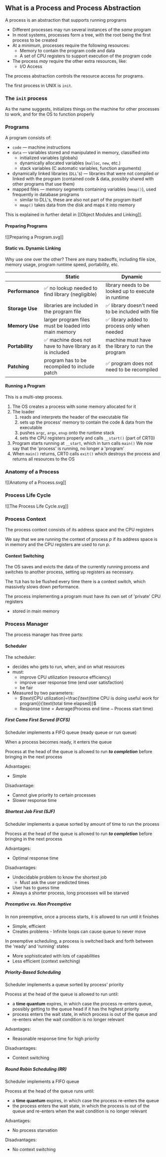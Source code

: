
## What is a Process and Process Abstraction

A process is an abstraction that supports running programs

- Different processes may run several instances of the *same* program
- In most systems, processes form a tree, with the root being the first process to be created
- At a minimum, processes require the following resources:
	- Memory to contain the program code and data
	- A set of CPU registers to support execution of the program code
- The process *may* require the other extra resources, like:
	* I/O Access

The process abstraction controls the resource access for programs.

The first process in UNIX is `init`.

### The `init` process

As the name suggests, initializes things on the machine for other processes to work, and for the OS to function properly

### Programs

A program consists of:
- `code` — machine instructions
- `data` — variables stored and manipulated in memory, classified into
	- initialized variables (globals)
	- dynamically allocated variables (`malloc`, `new`, etc.)
	- stack variables (C automatic variables, function arguments)
- dynamically linked libraries (`DLL`'s)  — libraries that were not compiled or linked with the program (contained code & data, possibly shared with other programs that use them)
- mapped files — memory segments containing variables (`mmap()`), used frequently in database programs
	- similar to DLL's, these are also not part of the program itself
	- `mmap()` takes data from the disk and maps it into memory

This is explained in further detail in [[Object Modules and Linking]].

#### Preparing Programs

![[Preparing a Program.svg]]

#### Static vs. Dynamic Linking

Why use one over the other? There are many tradeoffs, including file size, memory usage, program runtime speed, portability, etc.

|                 | Static                                                    | Dynamic                                             |
| --------------- | --------------------------------------------------------- | --------------------------------------------------- |
| **Performance** | ✅ no lookup needed to find library (negligible)           | library needs to be looked up to execute in runtime |
| **Storage Use** | libraries are included in the program file                | ✅ library doesn't need to be included with file     |
| **Memory Use**  | larger program files must be loaded into main memory      | ✅ library added to process only when needed         |
| **Portability** | ✅ machine does not have to have library as it is included | machine must have the library to run the program    |
| **Patching**    | program has to be recompiled to include patch             | ✅ program does not need to be recompiled            |

#### Running a Program

This is a multi-step process.

1. The OS creates a process with some memory allocated for it
2. The loader
	1. reads and interprets the header of the executable file
	2. sets up the process' memory to contain the code & data from the executable
	3. pushes `argc`, `argv`, `envp` onto the runtime stack
	4. sets the CPU registers properly and calls `__start()` (part of CRT0)
3. Program starts running at `__start`, which in turn calls `main()`
   We now say that the 'process' is running, no longer a 'program'
4. When `main()` returns, CRT0 calls `exit()` which destroys the process and returns all resources to the OS

### Anatomy of a Process

![[Anatomy of a Process.svg]]

### Process Life Cycle

![[The Process Life Cycle.svg]]
### Process Context

The process context consists of its address space and the CPU registers

We say that we are running the context of process $p$ if its address space is in memory and the CPU registers are used to run $p$.

#### Context Switching

The OS saves and evicts the data of the currently running process and switches to another process, setting up registers as necessary.

The `TLB` has to be flushed every time there is a context switch, which massively slows down performance.

The process implementing a program must have its own set of 'private' CPU registers
- stored in main memory

### Process Manager

The process manager has three parts:
#### Scheduler

The scheduler:
- decides who gets to run, when, and on what resources
- must:
	- improve CPU utilization (resource efficiency)
	- improve user response time (end user satisfaction)
	- be fair
- Measured by two parameters:
	- $\text{CPU utilization}=\frac{\text{time CPU is doing useful work for program}}{\text{total time elapsed}}$
	- $\text{Response time}=\text{Average}(\text{Process end time}-\text{Process start time})$

##### First Come First Served (FCFS)

Scheduler implements a FIFO queue (ready queue or run queue)

When a process becomes ready, it enters the queue

Process at the head of the queue is allowed to run ***to completion*** before bringing in the next process

Advantages:
- Simple

Disadvantage:
- Cannot give priority to certain processes
- Slower response time

##### Shortest Job First (SJF)

Scheduler implements a queue sorted by amount of time to run the process

Process at the head of the queue is allowed to run ***to completion*** before bringing in the next process

Advantages:
- Optimal response time

Disadvantages:
- Undecidable problem to know the shortest job
	- Must ask the user predicted times
- User has to guess time
- Always a shorter process, long processes will be starved

##### Preemptive vs. Non Preemptive

In non preemptive, once a process starts, it is allowed to run until it finishes
- Simple, efficient
- Creates problems
		- Infinite loops can cause queue to never move

In preemptive scheduling, a process is switched back and forth between the 'ready' and 'running' states
- More sophisticated with lots of capabilities
- Less efficient (context switching)


##### Priority-Based Scheduling

Scheduler implements a queue sorted by process' priority

Process at the head of the queue is allowed to run until:
- a **time quantum** expires, in which case the process re-enters queue, possibly getting to the queue head if it has the highest priority
- process enters the wait state, in which process is out of the queue and re-enters when the wait condition is no longer relevant

Advantages:
- Reasonable response time for high priority

Disadvantages:
- Context switching

##### Round Robin Scheduling (RR)

Scheduler implements a FIFO queue

Process at the head of the queue runs until:
- a **time quantum** expires, in which case the process re-enters the queue
- the process enters the wait state, in which the process is out of the queue and re-enters when the wait condition is no longer relevant

Advantages:
- No process starvation

Disadvantages:
- No context switching

#### 
